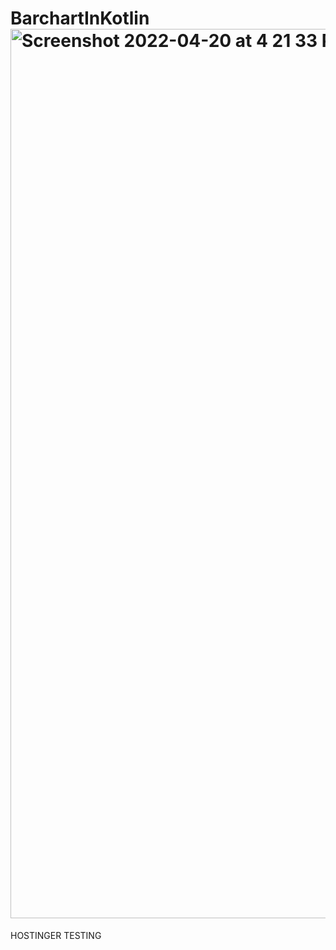 # BarchartInKotlin<img width="1423" alt="Screenshot 2022-04-20 at 4 21 33 PM" src="https://user-images.githubusercontent.com/35709246/164219948-a9bfa21f-84c1-427e-89bc-fd5c2a476d91.png">


HOSTINGER TESTING
